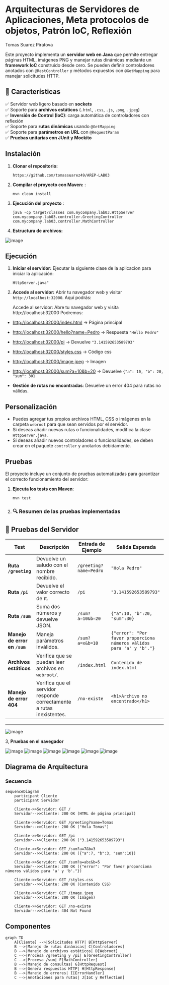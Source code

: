 

# Arquitecturas de Servidores de Aplicaciones, Meta protocolos de objetos, Patrón IoC, Reflexión
Tomas Suarez Piratova

Este proyecto implementa un **servidor web en Java** que permite entregar páginas HTML, imágenes PNG y manejar rutas dinámicas mediante un **framework IoC** construido desde cero. Se pueden definir controladores anotados con `@RestController` y métodos expuestos con `@GetMapping` para manejar solicitudes HTTP.

## 📌 Características

✅ Servidor web ligero basado en **sockets**  
✅ Soporte para **archivos estáticos** (`.html`, `.css`, `.js`, `.png`, `.jpeg`)  
✅ **Inversión de Control (IoC)**: carga automática de controladores con reflexión  
✅ Soporte para **rutas dinámicas** usando `@GetMapping`  
✅ Soporte para **parámetros en URL** con `@RequestParam`  
✅ **Pruebas unitarias con JUnit y Mockito**  

## Instalación

1.  **Clonar el repositorio:**
     
    `https://github.com/tomassuarez49/AREP-LAB03` 
    
2.  **Compilar el proyecto con Maven:** :
 
    
    `mvn clean install`
3. **Ejecución del proyecto** :
    

    `java -cp target/classes com.mycompany.lab03.HttpServer com.mycompany.lab03.controller.GreetingController com.mycompany.lab03.controller.MathController`

    
4.  **Estructura de archivos:**


![image](https://github.com/user-attachments/assets/00a3ee2c-29d5-485d-b408-400df61e10fc)


   


    
    

## Ejecución

1.  **Iniciar el servidor:** Ejecutar la siguiente clase de la aplicacion para iniciar la aplicación:
        
    `HttpServer.java"` 
    
2.  **Accede al servidor:** Abrir tu navegador web y visitar `http://localhost:32000`. Aquí podrás:
    
    Accede al servidor: Abre tu navegador web y visita http://localhost:32000 Podremos:

   - [http://localhost:32000/index.html](http://localhost:32000/index.html) → Página principal  
   - [http://localhost:32000/hello?name=Pedro](http://localhost:32000/hello?name=Pedro) → Respuesta `"Hello Pedro"`  
   - [http://localhost:32000/pi](http://localhost:32000/pi) → Devuelve `"3.141592653589793"`    
   - [http://localhost:32000/styles.css](http://localhost:32000/styles.css) → Código css
   - [http://localhost:32000/image.jpeg](http://localhost:32000/image.jpeg) → Imagen 
   - [http://localhost:32000/sum?a=10&b=20](http://localhost:32000/sum?a=10&b=20) → Devuelve `{"a": 10, "b": 20, "sum": 30}`  


- **Gestión de rutas no encontradas**: 
  Devuelve un error 404 para rutas no válidas.

## Personalización

- Puedes agregar tus propios archivos HTML, CSS o imágenes en la carpeta `webroot` para que sean servidos por el servidor.
- Si deseas añadir nuevas rutas o funcionalidades, modifica la clase `HttpServer.java`.
- Si deseas añadir nuevos controladores o funcionalidades, se deben crear en el paquete `controller` y anotarlos debidamente.

## Pruebas

El proyecto incluye un conjunto de pruebas automatizadas para garantizar el correcto funcionamiento del servidor:

1. **Ejecuta los tests con Maven**:
    ```bash
    mvn test
    ```

2. ### 🔍 **Resumen de las pruebas implementadas**

## 📌 Pruebas del Servidor

| **Test**                  | **Descripción**                                | **Entrada de Ejemplo**      | **Salida Esperada** |
|---------------------------|----------------------------------------------|----------------------------|----------------------|
| **Ruta `/greeting`**       | Devuelve un saludo con el nombre recibido.  | `/greeting?name=Pedro`     | `"Hola Pedro"`      |
| **Ruta `/pi`**             | Devuelve el valor correcto de π.            | `/pi`                      | `"3.141592653589793"` |
| **Ruta `/sum`**            | Suma dos números y devuelve JSON.           | `/sum?a=10&b=20`           | `{"a":10, "b":20, "sum":30}` |
| **Manejo de error en `/sum`** | Maneja parámetros inválidos.              | `/sum?a=x&b=10`            | `{"error": "Por favor proporciona números válidos para 'a' y 'b'."}` |
| **Archivos estáticos**     | Verifica que se puedan leer archivos en `webroot/`. | `/index.html` | `Contenido de index.html` |
| **Manejo de error 404**    | Verifica que el servidor responde correctamente a rutas inexistentes. | `/no-existe` | `<h1>Archivo no encontrado</h1>` |



---

![image](https://github.com/user-attachments/assets/fe132d82-d5f1-4672-a9b9-06cb7f1fa82e)



3, **Pruebas en el navegador**

![image](https://github.com/user-attachments/assets/997c467c-6086-4e0a-8b27-ca37ef6eb311)
![image](https://github.com/user-attachments/assets/8c85a797-bf7d-4e3d-87d2-3457e5d11f62)
![image](https://github.com/user-attachments/assets/f883ab8e-64f2-4aba-947d-3142892396cd)
![image](https://github.com/user-attachments/assets/8d557b78-1fe3-4985-908e-7b7ee694a0de)
![image](https://github.com/user-attachments/assets/d9520987-6210-431e-b639-73b322d2c3a2)
![image](https://github.com/user-attachments/assets/6239750d-8fc7-4047-92a5-58a7854b67c9)


## Diagrama de Arquitectura

### Secuencia
```mermaid
sequenceDiagram
    participant Cliente
    participant Servidor

    Cliente->>Servidor: GET /
    Servidor-->>Cliente: 200 OK (HTML de página principal)

    Cliente->>Servidor: GET /greeting?name=Tomas
    Servidor-->>Cliente: 200 OK ("Hola Tomas")

    Cliente->>Servidor: GET /pi
    Servidor-->>Cliente: 200 OK ("3.141592653589793")

    Cliente->>Servidor: GET /sum?a=7&b=3
    Servidor-->>Cliente: 200 OK ({"a":7, "b":3, "sum":10})

    Cliente->>Servidor: GET /sum?a=abc&b=5
    Servidor-->>Cliente: 200 OK ({"error": "Por favor proporciona números válidos para 'a' y 'b'."})

    Cliente->>Servidor: GET /styles.css
    Servidor-->>Cliente: 200 OK (Contenido CSS)

    Cliente->>Servidor: GET /image.jpeg
    Servidor-->>Cliente: 200 OK (Imagen)

    Cliente->>Servidor: GET /no-existe
    Servidor-->>Cliente: 404 Not Found

```

## Componentes

```mermaid
graph TD
    A[Cliente] -->|Solicitudes HTTP| B[HttpServer]
    B -->|Manejo de rutas dinámicas| C[Controladores]
    B -->|Manejo de archivos estáticos| D[Webroot]
    C -->|Procesa /greeting y /pi| E[GreetingController]
    C -->|Procesa /sum| F[MathController]
    B -->|Manejo de consultas| G[HttpRequest]
    B -->|Genera respuestas HTTP| H[HttpResponse]
    B -->|Manejo de errores| I[ErrorHandler]
    C -->|Anotaciones para rutas| J[IoC y Reflection]
```
